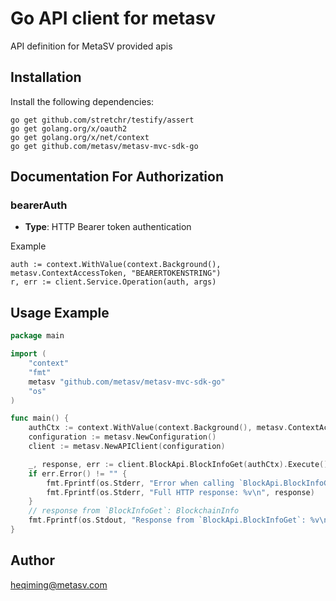 # Go API client for metasv

API definition for MetaSV provided apis


## Installation

Install the following dependencies:

```shell
go get github.com/stretchr/testify/assert
go get golang.org/x/oauth2
go get golang.org/x/net/context
go get github.com/metasv/metasv-mvc-sdk-go
```

## Documentation For Authorization


### bearerAuth

- **Type**: HTTP Bearer token authentication

Example

```golang
auth := context.WithValue(context.Background(), metasv.ContextAccessToken, "BEARERTOKENSTRING")
r, err := client.Service.Operation(auth, args)
```

## Usage Example

```go
package main

import (
	"context"
	"fmt"
	metasv "github.com/metasv/metasv-mvc-sdk-go"
	"os"
)

func main() {
	authCtx := context.WithValue(context.Background(), metasv.ContextAccessToken, "YOUR_METASV_KEY")
	configuration := metasv.NewConfiguration()
	client := metasv.NewAPIClient(configuration)

	_, response, err := client.BlockApi.BlockInfoGet(authCtx).Execute()
	if err.Error() != "" {
		fmt.Fprintf(os.Stderr, "Error when calling `BlockApi.BlockInfoGet``: %v\n", err)
		fmt.Fprintf(os.Stderr, "Full HTTP response: %v\n", response)
	}
	// response from `BlockInfoGet`: BlockchainInfo
	fmt.Fprintf(os.Stdout, "Response from `BlockApi.BlockInfoGet`: %v\n", response)
}

```

## Author

heqiming@metasv.com

